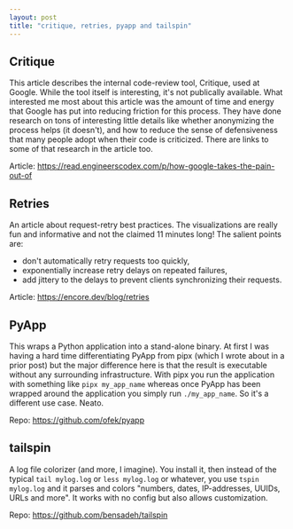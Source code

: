 ```yaml
---
layout: post
title: "critique, retries, pyapp and tailspin"
---
```


## Critique 

This article describes the internal code-review tool, Critique, used at Google. While the tool itself is interesting, it's not publically available. What interested me most about this article was the amount of time and energy that Google has put into reducing friction for this process. They have done research on tons of interesting little details like whether anonymizing the process helps (it doesn't), and how to reduce the sense of defensiveness that many people adopt when their code is criticized. There are links to some of that research in the article too.

Article: <https://read.engineerscodex.com/p/how-google-takes-the-pain-out-of>

## Retries

An article about request-retry best practices. The visualizations are really fun and informative and not the claimed 11 minutes long! The salient points are:

- don't automatically retry requests too quickly,
- exponentially increase retry delays on repeated failures,
- add jittery to the delays to prevent clients synchronizing their requests.

Article: <https://encore.dev/blog/retries>

## PyApp

This wraps a Python application into a stand-alone binary. At first I was having a hard time differentiating PyApp from pipx (which I wrote about in a prior post) but the major difference here is that the result is executable without any surrounding infrastructure. With pipx you run the application with something like `pipx my_app_name` whereas once PyApp has been wrapped around the application you simply run `./my_app_name`. So it's a different use case. Neato.

Repo: <https://github.com/ofek/pyapp>

## tailspin

A log file colorizer (and more, I imagine). You install it, then instead of the typical `tail mylog.log` or `less mylog.log` or whatever, you use `tspin mylog.log` and it parses and colors "numbers, dates, IP-addresses, UUIDs, URLs and more". It works with no config but also allows customization.

Repo: <https://github.com/bensadeh/tailspin>
